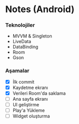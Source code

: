 # Notes (Android)

### Teknolojiler

- MVVM & Singleton
- LiveData
- DataBinding
- Room
- Gson


### Aşamalar
- [x] İlk commit
- [x] Kaydetme ekranı
- [X] Verileri Room'da saklama
- [ ] Ana sayfa ekranı
- [ ] UI geliştirme
- [ ] Play'a Yükleme
- [ ] Widget oluşturma
